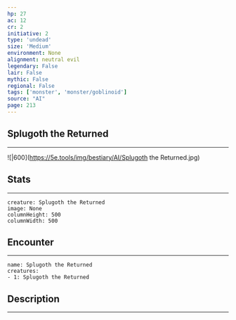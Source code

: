 ```yaml
---
hp: 27
ac: 12
cr: 2
initiative: 2
type: 'undead'    
size: 'Medium'
environment: None
alignment: neutral evil
legendary: False
lair: False
mythic: False
regional: False
tags: ['monster', 'monster/goblinoid']
source: "AI"
page: 213
---
```


## Splugoth the Returned
---

![|600](https://5e.tools/img/bestiary/AI/Splugoth the Returned.jpg)

## Stats
---

```statblock
creature: Splugoth the Returned
image: None
columnHeight: 500
columnWidth: 500
```

## Encounter
---

```encounter-table
name: Splugoth the Returned
creatures:
- 1: Splugoth the Returned
```

## Description
---




